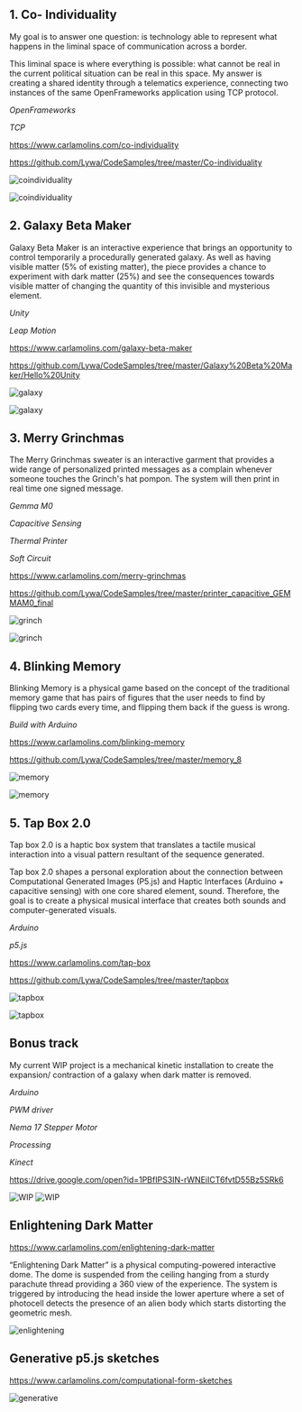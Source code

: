 ## 1. Co- Individuality

My goal is to answer one question: is technology able to represent what happens in the liminal space of communication across a border. 

This liminal space is where everything is possible: what cannot be real in the current political situation can be real in this space. My answer is creating a shared identity through a telematics experience, connecting two instances of the same OpenFrameworks application using TCP protocol.

_OpenFrameworks_

_TCP_ 

https://www.carlamolins.com/co-individuality

https://github.com/Lywa/CodeSamples/tree/master/Co-individuality

![coindividuality](img/HELSINKI_2.jpg)

![coindividuality](img/CO_INDIVIDUALITY_LAUS_1280.jpg)

## 2. Galaxy Beta Maker

Galaxy Beta Maker is an interactive experience that brings an opportunity to control temporarily a procedurally generated galaxy. As well as having visible matter (5% of existing matter), the piece provides a chance to experiment with dark matter (25%) and see the consequences towards visible matter of changing the quantity of this invisible and mysterious element.

_Unity_

_Leap Motion_

https://www.carlamolins.com/galaxy-beta-maker

https://github.com/Lywa/CodeSamples/tree/master/Galaxy%20Beta%20Maker/Hello%20Unity

![galaxy](img/IMG_9723_OK.jpg)

![galaxy](img/IMG_9704.jpg)

## 3. Merry Grinchmas

The Merry Grinchmas sweater is an interactive garment that provides a wide range of personalized printed messages as a complain whenever someone touches the Grinch's hat pompon. The system will then print in real time one signed message.

_Gemma M0_

_Capacitive Sensing_

_Thermal Printer_

_Soft Circuit_

https://www.carlamolins.com/merry-grinchmas

https://github.com/Lywa/CodeSamples/tree/master/printer_capacitive_GEMMAM0_final

![grinch](img/IMG_0158.jpg)

![grinch](img/GRINCH_HOVER.jpg)

## 4. Blinking Memory

Blinking Memory is a physical game based on the concept of the traditional memory game that has pairs of figures that the user needs to find by flipping two cards every time, and flipping them back if the guess is wrong.

_Build with Arduino_

https://www.carlamolins.com/blinking-memory

https://github.com/Lywa/CodeSamples/tree/master/memory_8

![memory](img/memory_1.jpg)

![memory](img/memory_4.jpg)

## 5. Tap Box 2.0

Tap box 2.0 is a haptic box system that translates a tactile musical interaction into a visual pattern resultant of the sequence generated.

Tap box 2.0 shapes a personal exploration about the connection between Computational Generated Images (P5.js) and Haptic Interfaces (Arduino + capacitive sensing) with one core shared element, sound. Therefore, the goal is to create a physical musical interface that creates both sounds and computer-generated visuals.

_Arduino_

_p5.js_

https://www.carlamolins.com/tap-box

https://github.com/Lywa/CodeSamples/tree/master/tapbox

![tapbox](img/tap2.jpg)

![tapbox](img/tap1.jpg)

## Bonus track

My current WIP project is a mechanical kinetic installation to create the expansion/ contraction of a galaxy when dark matter is removed. 

_Arduino_ 

_PWM driver_

_Nema 17 Stepper Motor_

_Processing_

_Kinect_

https://drive.google.com/open?id=1PBfIPS3IN-rWNEiICT6fvtD55Bz5SRk6

![WIP](img/IMG_1736.jpg)
![WIP](img/IMG_1755.jpg)

## Enlightening Dark Matter

https://www.carlamolins.com/enlightening-dark-matter

“Enlightening Dark Matter” is a physical computing-powered interactive dome. The dome is suspended from the ceiling hanging from a sturdy parachute thread providing a 360 view of the experience. The system is triggered by introducing the head inside the lower aperture where a set of photocell detects the presence of an alien body which starts distorting the geometric mesh.

![enlightening](img/Screen-Shot-2019-04-20-at-14.30.13.jpg)

## Generative p5.js sketches

https://www.carlamolins.com/computational-form-sketches

![generative](img/5ca3ce90-b444-45ec-b429-9133a6ab7b78_rw_1920.jpg)


 
